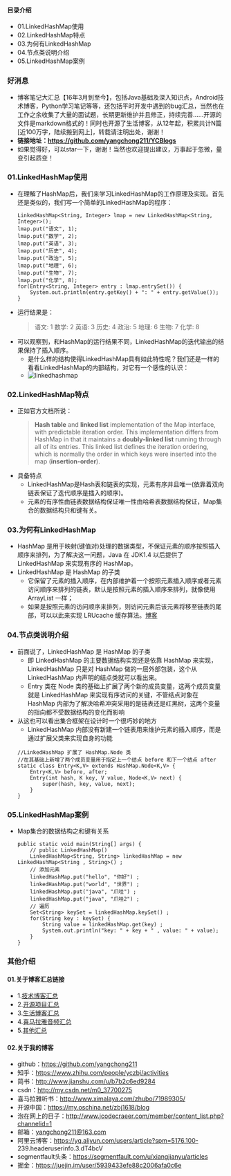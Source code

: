 #### 目录介绍
- 01.LinkedHashMap使用
- 02.LinkedHashMap特点
- 03.为何有LinkedHashMap
- 04.节点类说明介绍
- 05.LinkedHashMap案例


### 好消息
- 博客笔记大汇总【16年3月到至今】，包括Java基础及深入知识点，Android技术博客，Python学习笔记等等，还包括平时开发中遇到的bug汇总，当然也在工作之余收集了大量的面试题，长期更新维护并且修正，持续完善……开源的文件是markdown格式的！同时也开源了生活博客，从12年起，积累共计N篇[近100万字，陆续搬到网上]，转载请注明出处，谢谢！
- **链接地址：https://github.com/yangchong211/YCBlogs**
- 如果觉得好，可以star一下，谢谢！当然也欢迎提出建议，万事起于忽微，量变引起质变！


### 01.LinkedHashMap使用
- 在理解了HashMap后，我们来学习LinkedHashMap的工作原理及实现。首先还是类似的，我们写一个简单的LinkedHashMap的程序：
    ```
    LinkedHashMap<String, Integer> lmap = new LinkedHashMap<String, Integer>();
    lmap.put("语文", 1);
    lmap.put("数学", 2);
    lmap.put("英语", 3);
    lmap.put("历史", 4);
    lmap.put("政治", 5);
    lmap.put("地理", 6);
    lmap.put("生物", 7);
    lmap.put("化学", 8);
    for(Entry<String, Integer> entry : lmap.entrySet()) {
        System.out.println(entry.getKey() + ": " + entry.getValue());
    }
    ```
- 运行结果是：
    > 语文: 1
    > 数学: 2
    > 英语: 3
    > 历史: 4
    > 政治: 5
    > 地理: 6
    > 生物: 7
    > 化学: 8
- 可以观察到，和HashMap的运行结果不同，LinkedHashMap的迭代输出的结果保持了插入顺序。
    - 是什么样的结构使得LinkedHashMap具有如此特性呢？我们还是一样的看看LinkedHashMap的内部结构，对它有一个感性的认识：
    - ![linkedhashmap](https://cloud.githubusercontent.com/assets/1736354/6981649/03eb9014-da38-11e4-9cbf-03d9c21f05f2.png)


### 02.LinkedHashMap特点
- 正如官方文档所说：
    > **Hash table** and **linked list** implementation of the Map interface, with predictable iteration order. This implementation differs from HashMap in that it maintains a **doubly-linked list** running through all of its entries. This linked list defines the iteration ordering, which is normally the order in which keys were inserted into the map (**insertion-order**).
- 具备特点
    - LinkedHashMap是Hash表和链表的实现，元素有序并且唯一(依靠着双向链表保证了迭代顺序是插入的顺序)。
    - 元素的有序性由链表数据结构保证唯一性由哈希表数据结构保证，Map集合的数据结构只和键有关。



### 03.为何有LinkedHashMap
- HashMap 是用于映射(键值对)处理的数据类型，不保证元素的顺序按照插入顺序来排列，为了解决这一问题，Java 在 JDK1.4 以后提供了 LinkedHashMap 来实现有序的 HashMap。
- LinkedHashMap 是 HashMap 的子类
    - 它保留了元素的插入顺序，在内部维护着一个按照元素插入顺序或者元素访问顺序来排列的链表，默认是按照元素的插入顺序来排列，就像使用 ArrayList 一样；
    - 如果是按照元素的访问顺序来排列，则访问元素后该元素将移至链表的尾部，可以以此来实现 LRUcache 缓存算法。[博客](https://github.com/yangchong211/YCBlogs)



### 04.节点类说明介绍
- 前面说了，LinkedHashMap 是 HashMap 的子类
    - 即 LinkedHashMap 的主要数据结构实现还是依靠 HashMap 来实现，LinkedHashMap 只是对 HashMap 做的一层外部包装，这个从 LinkedHashMap 内声明的结点类就可以看出来。
    - Entry 类在 Node 类的基础上扩展了两个新的成员变量，这两个成员变量就是 LinkedHashMap 来实现有序访问的关键，不管结点对象在 HashMap 内部为了解决哈希冲突采用的是链表还是红黑树，这两个变量的指向都不受数据结构的变化而影响
- 从这也可以看出集合框架在设计时一个很巧妙的地方
    - LinkedHashMap 内部没有新建一个链表用来维护元素的插入顺序，而是通过扩展父类来实现自身的功能
    ```
    //LinkedHashMap 扩展了 HashMap.Node 类
    //在其基础上新增了两个成员变量用于指定上一个结点 before 和下一个结点 after
    static class Entry<K,V> extends HashMap.Node<K,V> {
        Entry<K,V> before, after;
        Entry(int hash, K key, V value, Node<K,V> next) {
            super(hash, key, value, next);
        }
    }
    ```

### 05.LinkedHashMap案例
- Map集合的数据结构之和键有关系
    ```
    public static void main(String[] args) {
        // public LinkedHashMap()
        LinkedHashMap<String, String> linkedHashMap = new LinkedHashMap<String , String>() ;
        // 添加元素
        linkedHashMap.put("hello", "你好") ;
        linkedHashMap.put("world", "世界") ;
        linkedHashMap.put("java", "爪哇") ;       
        linkedHashMap.put("java", "爪哇2") ;       
        // 遍历
        Set<String> keySet = linkedHashMap.keySet() ;
        for(String key : keySet) {
            String value = linkedHashMap.get(key) ;
            System.out.println("key: " + key + " , value: " + value);
        }
    }
    ```



### 其他介绍
#### 01.关于博客汇总链接
- 1.[技术博客汇总](https://www.jianshu.com/p/614cb839182c)
- 2.[开源项目汇总](https://blog.csdn.net/m0_37700275/article/details/80863574)
- 3.[生活博客汇总](https://blog.csdn.net/m0_37700275/article/details/79832978)
- 4.[喜马拉雅音频汇总](https://www.jianshu.com/p/f665de16d1eb)
- 5.[其他汇总](https://www.jianshu.com/p/53017c3fc75d)



#### 02.关于我的博客
- github：https://github.com/yangchong211
- 知乎：https://www.zhihu.com/people/yczbj/activities
- 简书：http://www.jianshu.com/u/b7b2c6ed9284
- csdn：http://my.csdn.net/m0_37700275
- 喜马拉雅听书：http://www.ximalaya.com/zhubo/71989305/
- 开源中国：https://my.oschina.net/zbj1618/blog
- 泡在网上的日子：http://www.jcodecraeer.com/member/content_list.php?channelid=1
- 邮箱：yangchong211@163.com
- 阿里云博客：https://yq.aliyun.com/users/article?spm=5176.100- 239.headeruserinfo.3.dT4bcV
- segmentfault头条：https://segmentfault.com/u/xiangjianyu/articles
- 掘金：https://juejin.im/user/5939433efe88c2006afa0c6e



